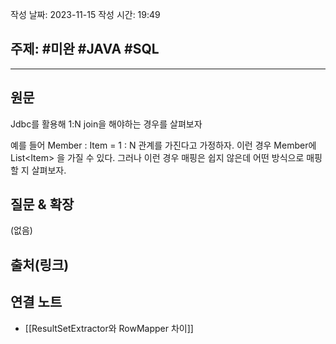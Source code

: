 작성 날짜: 2023-11-15
작성 시간: 19:49

## 주제: #미완 #JAVA #SQL 

----
## 원문
Jdbc를 활용해 1:N join을 해야하는 경우를 살펴보자

예를 들어  Member : Item = 1 : N 관계를 가진다고 가정하자. 이런 경우 Member에 List\<Item> 을 가질 수 있다.  그러나 이런 경우 매핑은 쉽지 않은데 어떤 방식으로 매핑할 지 살펴보자.



## 질문 & 확장

(없음)

## 출처(링크)


## 연결 노트

- [[ResultSetExtractor와 RowMapper 차이]]









